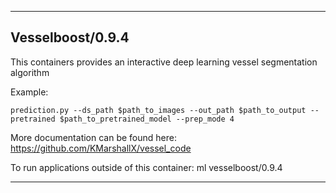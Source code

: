 
----------------------------------
## Vesselboost/0.9.4 ##
This containers provides an interactive deep learning vessel segmentation algorithm 

Example:
```
prediction.py --ds_path $path_to_images --out_path $path_to_output --pretrained $path_to_pretrained_model --prep_mode 4

```

More documentation can be found here: https://github.com/KMarshallX/vessel_code

To run applications outside of this container: ml vesselboost/0.9.4

----------------------------------
